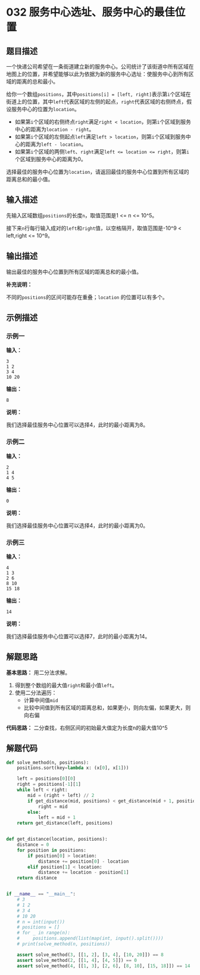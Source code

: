 # 032 服务中心选址、服务中心的最佳位置

## 题目描述

一个快递公司希望在一条街道建立新的服务中心。公司统计了该街道中所有区域在地图上的位置，并希望能够以此为依据为新的服务中心选址：使服务中心到所有区域的距离的总和最小。

给你一个数组`positions`，其中`positions[i] = [left, right]`表示第`i`个区域在街道上的位置，其中`left`代表区域的左侧的起点，`right`代表区域的右侧终点，假设服务中心的位置为`location`。

- 如果第`i`个区域的右侧终点`right`满足`right < location`，则第`i`个区域到服务中心的距离为`location - right`。
- 如果第`i`个区域的左侧起点`left`满足`left > location`，则第`i`个区域到服务中心的距离为`left - location`。
- 如果第`i`个区域的两侧`left`、`right`满足`left <= location <= right`，则第`i`个区域到服务中心的距离为0。

选择最佳的服务中心位置为`location`，请返回最佳的服务中心位置到所有区域的距离总和的最小值。

## 输入描述

先输入区域数组`positions`的长度`n`，取值范围是1 <= n <= 10^5。

接下来`n`行每行输入成对的`left`和`right`值，以空格隔开，取值范围是-10^9 < left,right <= 10^9。

## 输出描述

输出最佳的服务中心位置到所有区域的距离总和的最小值。

**补充说明：**

不同的`positions`的区间可能存在重叠；`location` 的位置可以有多个。

## 示例描述

### 示例一

**输入：**
```text
3
1 2
3 4
10 20
```

**输出：**
```text
8
```

**说明：**

我们选择最佳服务中心位置可以选择4，此时的最小距离为8。

### 示例二

**输入：**
```text
2
1 4
4 5
```

**输出：**
```text
0
```

**说明：**

我们选择最佳服务中心位置可以选择4，此时的最小距离为0。

### 示例三

**输入：**
```text
4
1 3
2 6
8 10
15 18
```

**输出：**
```text
14
```

**说明：**

我们选择最佳服务中心位置可以选择7，此时的最小距离为14。

## 解题思路

**基本思路：** 用二分法求解。
1. 得到整个数组的最大值`right`和最小值`left`。
2. 使用二分法遍历：
    - 计算中间值`mid`
    - 比较中间值到所有区域的距离总和，如果更小，则向左偏，如果更大，则向右偏

**代码思路：**
二分查找，右侧区间的初始最大值定为长度n的最大值10^5

## 解题代码
```python
def solve_method(n, positions):
    positions.sort(key=lambda x: (x[0], x[1]))

    left = positions[0][0]
    right = positions[-1][1]
    while left < right:
        mid = (right + left) // 2
        if get_distance(mid, positions) < get_distance(mid + 1, positions):
            right = mid
        else:
            left = mid + 1
    return get_distance(left, positions)


def get_distance(location, positions):
    distance = 0
    for position in positions:
        if position[0] > location:
            distance += position[0] - location
        elif position[1] < location:
            distance += location - position[1]
    return distance


if __name__ == "__main__":
    # 3
    # 1 2
    # 3 4
    # 10 20
    # n = int(input())
    # positions = []
    # for _ in range(n):
    #     positions.append(list(map(int, input().split())))
    # print(solve_method(n, positions))

    assert solve_method(3, [[1, 2], [3, 4], [10, 20]]) == 8
    assert solve_method(2, [[1, 4], [4, 5]]) == 0
    assert solve_method(4, [[1, 3], [2, 6], [8, 10], [15, 18]]) == 14
```